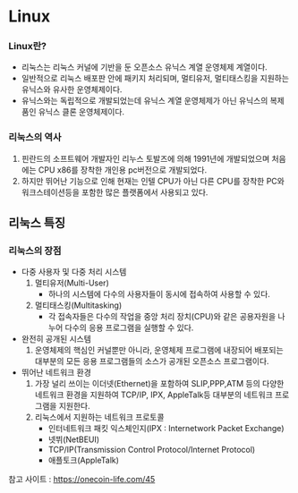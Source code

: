 # Linux

### Linux란?
- 리눅스는 리눅스 커널에 기반을 둔 오픈소스 유닉스 계열 운영체제 계열이다.
- 일반적으로 리눅스 배포판 안에 패키지 처리되며, 멀티유저, 멀티태스킹을 지원하는 유닉스와 유사한 운영체제이다.
- 유닉스와는 독립적으로 개발되었는데 유닉스 계열 운영체제가 아닌 유닉스의 복제품인 유닉스 클론 운영체제이다.

### 리눅스의 역사
1. 핀란드의 소프트웨어 개발자인 리누스 토발즈에 의해 1991년에 개발되었으며 처음에는 CPU x86를 장착한 개인용 pc버전으로 개발되었다.
2. 하지만 뛰어난 기능으로 인해 현재는 인텔 CPU가 아닌 다른 CPU를 장착한 PC와 워크스테이션등을 포함한 많은 플랫폼에서 사용되고 있다.

## 리눅스 특징
### 리눅스의 장점
- 다중 사용자 및 다중 처리 시스템
  1. 멀티유저(Multi-User)
      - 하나의 시스템에 다수의 사용자들이 동시에 접속하여 사용할 수 있다.
  2. 멀티태스킹(Multitasking)
      - 각 접속자들은 다수의 작업을 중앙 처리 장치(CPU)와 같은 공용자원을 나누어 다수의 응용 프로그램을 실행할 수 있다.
- 완전히 공개된 시스템
  1. 운영체제의 핵심인 커널뿐만 아니라, 운영체제 프로그램에 내장되어 배포되는 대부분의 모든 응용 프로그램들의 소스가 공개된 오픈소스 프로그램이다.
- 뛰어난 네트워크 환경
  1. 가장 널리 쓰이는 이더넷(Ethernet)을 포함하여 SLIP,PPP,ATM 등의 다양한 네트워크 환경을 지원하여 TCP/IP, IPX, AppleTalk등 대부분의 네트워크 프로그램을 지원한다.
  2. 리눅스에서 지원하는 네트워크 프로토콜
      - 인터네트워크 패킷 익스체인지(IPX : Internetwork Packet Exchange)
      - 넷뷔(NetBEUI)
      - TCP/IP(Transmission Control Protocol/Internet Protocol)
      - 애플토크(AppleTalk)



참고 사이트 : https://onecoin-life.com/45
